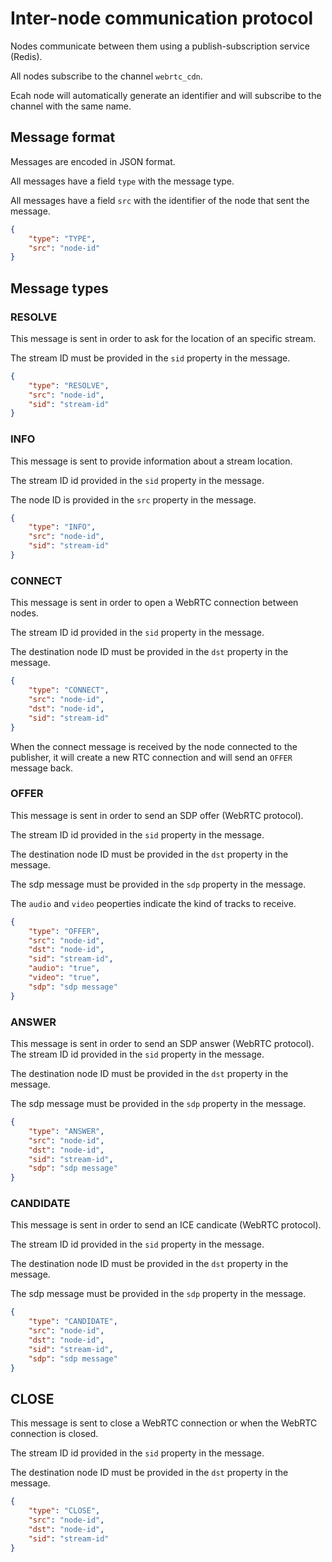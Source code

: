 # Inter-node communication protocol

Nodes communicate between them using a publish-subscription service (Redis).

All nodes subscribe to the channel `webrtc_cdn`.

Ecah node will automatically generate an identifier and will subscribe to the channel with the same name.

## Message format

Messages are encoded in JSON format.

All messages have a field `type` with the message type.

All messages have a field `src` with the identifier of the node that sent the message.

```json
{
    "type": "TYPE",
    "src": "node-id"
}
```

## Message types

### RESOLVE

This message is sent in order to ask for the location of an specific stream.

The stream ID must be provided in the `sid` property in the message.

```json
{
    "type": "RESOLVE",
    "src": "node-id",
    "sid": "stream-id"
}
```

### INFO

This message is sent to provide information about a stream location.

The stream ID id provided in the `sid` property in the message.

The node ID is provided in the `src` property in the message.

```json
{
    "type": "INFO",
    "src": "node-id",
    "sid": "stream-id"
}
```

### CONNECT

This message is sent in order to open a WebRTC connection between nodes.

The stream ID id provided in the `sid` property in the message.

The destination node ID must be provided in the `dst` property in the message.

```json
{
    "type": "CONNECT",
    "src": "node-id",
    "dst": "node-id",
    "sid": "stream-id"
}
```

When the connect message is received by the node connected to the publisher, it will create a new RTC connection and will send an `OFFER` message back.

### OFFER

This message is sent in order to send an SDP offer (WebRTC protocol).

The stream ID id provided in the `sid` property in the message.

The destination node ID must be provided in the `dst` property in the message.

The sdp message must be provided in the `sdp` property in the message.

The `audio` and `video` peoperties indicate the kind of tracks to receive.

```json
{
    "type": "OFFER",
    "src": "node-id",
    "dst": "node-id",
    "sid": "stream-id",
    "audio": "true",
    "video": "true",
    "sdp": "sdp message"
}
```

### ANSWER

This message is sent in order to send an SDP answer (WebRTC protocol).
The stream ID id provided in the `sid` property in the message.

The destination node ID must be provided in the `dst` property in the message.

The sdp message must be provided in the `sdp` property in the message.

```json
{
    "type": "ANSWER",
    "src": "node-id",
    "dst": "node-id",
    "sid": "stream-id",
    "sdp": "sdp message"
}
```

### CANDIDATE

This message is sent in order to send an ICE candicate (WebRTC protocol).

The stream ID id provided in the `sid` property in the message.

The destination node ID must be provided in the `dst` property in the message.

The sdp message must be provided in the `sdp` property in the message.

```json
{
    "type": "CANDIDATE",
    "src": "node-id",
    "dst": "node-id",
    "sid": "stream-id",
    "sdp": "sdp message"
}
```

## CLOSE

This message is sent to close a WebRTC connection or when the WebRTC connection is closed.

The stream ID id provided in the `sid` property in the message.

The destination node ID must be provided in the `dst` property in the message.

```json
{
    "type": "CLOSE",
    "src": "node-id",
    "dst": "node-id",
    "sid": "stream-id"
}
```
